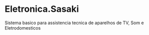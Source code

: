 # Eletronica.Sasaki
 Sistema basico para assistencia tecnica de aparelhos de TV, Som e Eletrodomesticos
